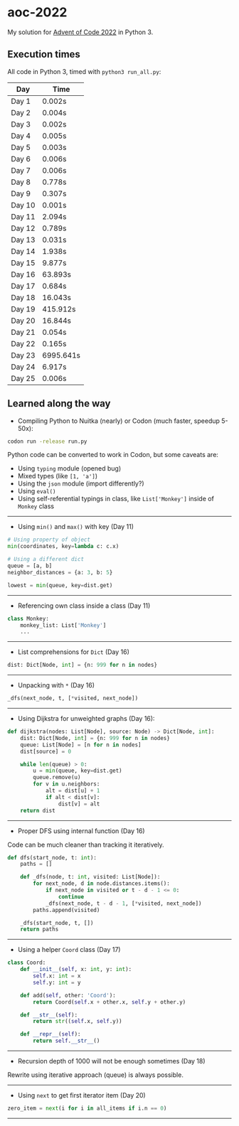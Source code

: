 # aoc-2022

My solution for [Advent of Code 2022](https://adventofcode.com/2022) in Python 3.

## Execution times

All code in Python 3, timed with `python3 run_all.py`:

| Day    | Time      |
|--------|-----------|
| Day 1  | 0.002s    |
| Day 2  | 0.004s    |
| Day 3  | 0.002s    |
| Day 4  | 0.005s    |
| Day 5  | 0.003s    |
| Day 6  | 0.006s    |
| Day 7  | 0.006s    |
| Day 8  | 0.778s    |
| Day 9  | 0.307s    |
| Day 10 | 0.001s    |
| Day 11 | 2.094s    |
| Day 12 | 0.789s    |
| Day 13 | 0.031s    |
| Day 14 | 1.938s    |
| Day 15 | 9.877s    |
| Day 16 | 63.893s   |
| Day 17 | 0.684s    |
| Day 18 | 16.043s   |
| Day 19 | 415.912s  |
| Day 20 | 16.844s   |
| Day 21 | 0.054s    |
| Day 22 | 0.165s    |
| Day 23 | 6995.641s |
| Day 24 | 6.917s    |
| Day 25 | 0.006s    |

## Learned along the way

* Compiling Python to Nuitka (nearly) or Codon (much faster, speedup 5-50x):

```bash
codon run -release run.py
```

Python code can be converted to work in Codon, but some caveats are:

* Using `typing` module (opened bug)
* Mixed types (like `[1, 'a']`)
* Using the `json` module (import differently?)
* Using `eval()`
* Using self-referential typings in class, like `List['Monkey']` inside of `Monkey` class

---

* Using `min()` and `max()` with key (Day 11)

```python
# Using property of object
min(coordinates, key=lambda c: c.x)

# Using a different dict
queue = [a, b]
neighbor_distances = {a: 3, b: 5}

lowest = min(queue, key=dist.get)
```

---

* Referencing own class inside a class (Day 11)

```python
class Monkey:
    monkey_list: List['Monkey']
    ...
```

---

* List comprehensions for `Dict` (Day 16)

```python
dist: Dict[Node, int] = {n: 999 for n in nodes}
```

---

* Unpacking with `*` (Day 16)

```python
_dfs(next_node, t, [*visited, next_node])
```

---

* Using Dijkstra for unweighted graphs (Day 16):

```python
def dijkstra(nodes: List[Node], source: Node) -> Dict[Node, int]:
    dist: Dict[Node, int] = {n: 999 for n in nodes}
    queue: List[Node] = [n for n in nodes]
    dist[source] = 0

    while len(queue) > 0:
        u = min(queue, key=dist.get)
        queue.remove(u)
        for v in u.neighbors:
            alt = dist[u] + 1
            if alt < dist[v]:
                dist[v] = alt
    return dist
```

---

* Proper DFS using internal function (Day 16)

Code can be much cleaner than tracking it iteratively.

```python
def dfs(start_node, t: int):
    paths = []

    def _dfs(node, t: int, visited: List[Node]):
        for next_node, d in node.distances.items():
            if next_node in visited or t - d - 1 <= 0:
                continue
            _dfs(next_node, t - d - 1, [*visited, next_node])
        paths.append(visited)

    _dfs(start_node, t, [])
    return paths
```

---

* Using a helper `Coord` class (Day 17)

```python
class Coord:
    def __init__(self, x: int, y: int):
        self.x: int = x
        self.y: int = y

    def add(self, other: 'Coord'):
        return Coord(self.x + other.x, self.y + other.y)

    def __str__(self):
        return str((self.x, self.y))

    def __repr__(self):
        return self.__str__()
```

--- 

* Recursion depth of 1000 will not be enough sometimes (Day 18)

Rewrite using iterative approach (queue) is always possible.

---

* Using `next` to get first iterator item (Day 20)

```python
zero_item = next(i for i in all_items if i.n == 0)
```

---

